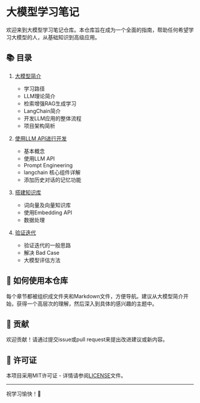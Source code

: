 # 大模型学习笔记

欢迎来到大模型学习笔记仓库。本仓库旨在成为一个全面的指南，帮助任何希望学习大模型的人，从基础知识到高级应用。

## 📚 目录
1. [大模型简介](./1.大模型简介)
    - 学习路径
    - LLM理论简介
    - 检索增强RAG生成学习
    - LangChain简介
    - 开发LLM应用的整体流程
    - 项目架构简析

2. [使用LLM API进行开发](./2.使用LLM%20API开发应用)
    - 基本概念
    - 使用LLM API
    - Prompt Engineering
    - langchain 核心组件详解
    - 添加历史对话的记忆功能

3. [搭建知识库](./3.搭建知识库)
    - 词向量及向量知识库
    - 使用Embedding API
    - 数据处理

4. [验证迭代](./4.验证迭代)
    - 验证迭代的一般思路
    - 解决 Bad Case
    - 大模型评估方法

## 🚀 如何使用本仓库
每个章节都被组织成文件夹和Markdown文件，方便导航。建议从大模型简介开始，获得一个高层次的理解，然后深入到具体的感兴趣的主题中。

## 🤝 贡献
欢迎贡献！请通过提交issue或pull request来提出改进建议或新内容。

## 📄 许可证
本项目采用MIT许可证 - 详情请参阅[LICENSE](LICENSE)文件。

---

祝学习愉快！🎉
